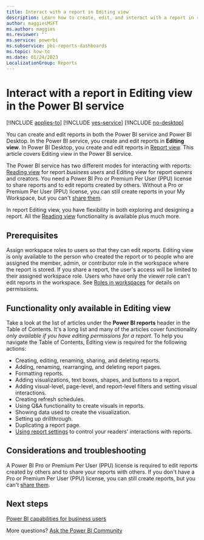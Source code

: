 ```yaml
---
title: Interact with a report in Editing view
description: Learn how to create, edit, and interact with a report in report Editing view in the Power BI service.
author: maggiesMSFT
ms.author: maggies
ms.reviewer: ''
ms.service: powerbi
ms.subservice: pbi-reports-dashboards
ms.topic: how-to
ms.date: 01/24/2023
LocalizationGroup: Reports
---
```

# Interact with a report in Editing view in the Power BI service

[!INCLUDE [applies-to](../includes/applies-to.md)] [!INCLUDE [yes-service](../includes/yes-service.md)] [!INCLUDE [no-desktop](../includes/no-desktop.md)]

You can create and edit reports in both the Power BI service and Power BI Desktop. In the Power BI service, you create and edit reports in **Editing view**. In Power BI Desktop, you create and edit reports in [Report view](desktop-report-view.md). This article covers Editing view in the Power BI service.

The Power BI service has two different modes for interacting with reports: [Reading view](../consumer/end-user-reading-view.md) for report *business users* and Editing view for report owners and creators. You need a Power BI Pro or Premium Per User (PPU) license to share reports and to edit reports created by others. Without a Pro or Premium Per User (PPU) license, you can still create reports in your My Workspace, but you can't [share them](../collaborate-share/service-share-reports.md).

In report Editing view, you have flexibility in both exploring and designing a report. All the [Reading view](../consumer/end-user-reading-view.md) functionality is available plus much more.

## Prerequisites

Assign workspace roles to users so that they can edit reports. Editing view is only available to the person who created the report or to people who are assigned the member, admin, or contributor role in the workspace where the report is stored. If you share a report, the user's access will be limited to their assigned workspace role. Users who have only the viewer role can't edit reports in the workspace. See [Roles in workspaces](../collaborate-share/service-roles-new-workspaces.md) for details on permissions.

## Functionality only available in Editing view

Take a look at the list of articles under the **Power BI reports** header in the Table of Contents. It's a long list and many of the articles cover functionality *only available if you have editing permissions for a report*. To help you navigate the Table of Contents, Editing view is required for the following actions:

* Creating, editing, renaming, sharing, and deleting reports.
* Adding, renaming, rearranging, and deleting report pages.
* Formatting reports.
* Adding visualizations, text boxes, shapes, and buttons to a report.
* Adding visual-level, page-level, and report-level filters and setting visual interactions.
* Creating refresh schedules.
* Using Q&A functionality to create visuals in reports.
* Showing data used to create the visualization.
* Setting up drillthrough.
* Duplicating a report page.
* [Using report settings](power-bi-report-settings.md) to control your readers' interactions with reports.

## Considerations and troubleshooting

A Power BI Pro or Premium Per User (PPU) license is required to edit reports created by others and to share your reports with others. If you don't have a Pro or Premium Per User (PPU) license, you can still create reports, but you can't [share them](../collaborate-share/service-share-reports.md).

## Next steps

[Power BI capabilities for business users](../consumer/end-user-reading-view.md)

More questions? [Ask the Power BI Community](https://community.powerbi.com/)
